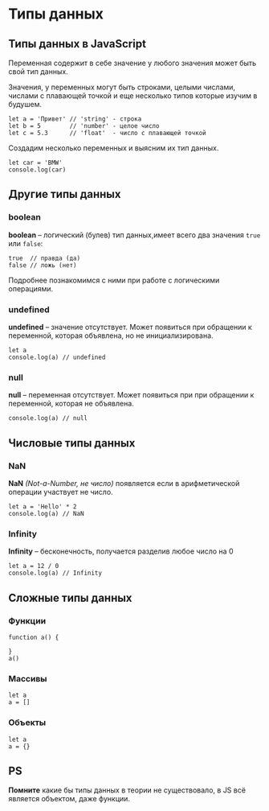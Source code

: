 # Типы данных
## Типы данных в JavaScript

Переменная содержит в себе значение у любого значения может быть свой тип данных.

Значения, у переменных могут быть строками, целыми числами, числами с плавающей точкой и еще несколько типов которые изучим в будушем.

    let a = 'Привет' // 'string' - строка
    let b = 5        // 'number' - целое число
    let c = 5.3      // 'float'  - число с плавающей точкой

Создадим несколько переменных и выясним их тип данных.

    let car = 'BMW'
    console.log(car)

## Другие типы данных

### boolean

**boolean** &ndash; логический (булев) тип данных,имеет всего два значения `true` или `false`:

    true  // правда (да)
    false // ложь (нет)

Подробнее познакомимся с ними при работе с логическими операциями.

### undefined
**undefined** &ndash; значение отсутствует. Может появиться при обращении к переменной, которая объявлена, но не инициализирована.

    let a
    console.log(a) // undefined

### null
**null** &ndash; переменная отсутствует. Может появиться при при обращении к переменной, которая не объявлена.

    console.log(a) // null

## Числовые типы данных
### NaN
**NaN** *(Not-a-Number, не число)* появляется если в арифметической операции участвует не число.

    let a = 'Hello' * 2
    console.log(a) // NaN

### Infinity
**Infinity** &ndash; бесконечность, получается разделив любое число на 0

    let a = 12 / 0
    console.log(a) // Infinity

## Сложные типы данных
### Функции

    function a() {

    }
    a()

### Массивы

    let a
    a = []

### Объекты

    let a
    a = {}

## PS
**Помните** какие бы типы данных в теории не существовало, в JS всё является объектом, даже функции.
